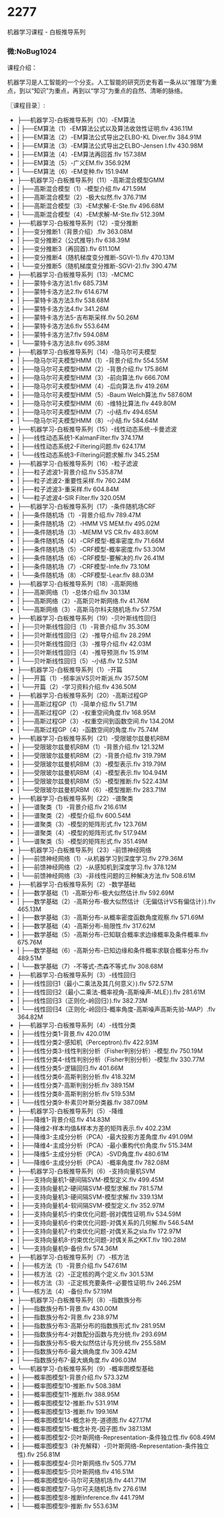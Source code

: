 # 2277
机器学习课程 - 白板推导系列
### 微:NoBug1024 


课程介绍：

机器学习是人工智能的一个分支。人工智能的研究历史有着一条从以“推理”为重点，到以“知识”为重点，再到以“学习”为重点的自然、清晰的脉络。

〖课程目录〗:

- ├──机器学习-白板推导系列（10）-EM算法  
- |   ├──EM算法（1）-EM算法公式以及算法收敛性证明.flv  436.11M
- |   ├──EM算法（2）-EM算法公式导出之ELBO-KL Diver.flv  384.91M
- |   ├──EM算法（3）-EM算法公式导出之ELBO-Jensen I.flv  430.98M
- |   ├──EM算法（4）-EM算法再回首.flv  157.38M
- |   ├──EM算法（5）-广义EM.flv  356.92M
- |   └──EM算法（6）-EM变种.flv  151.94M
- ├──机器学习-白板推导系列（11）-高斯混合模型GMM  
- |   ├──高斯混合模型（1）-模型介绍.flv  471.59M
- |   ├──高斯混合模型（2）-极大似然.flv  376.71M
- |   ├──高斯混合模型（3）-EM求解-E-Ste.flv  496.68M
- |   └──高斯混合模型（4）-EM求解-M-Ste.flv  512.39M
- ├──机器学习-白板推导系列（12）-变分推断  
- |   ├──变分推断1（背景介绍）.flv  363.08M
- |   ├──变分推断2（公式推导).flv  638.39M
- |   ├──变分推断3（再回首).flv  611.10M
- |   ├──变分推断4（随机梯度变分推断-SGVI-1).flv  470.13M
- |   └──变分推断5（随机梯度变分推断-SGVI-2).flv  390.47M
- ├──机器学习-白板推导系列（13）-MCMC  
- |   ├──蒙特卡洛方法1.flv  685.73M
- |   ├──蒙特卡洛方法2.flv  614.67M
- |   ├──蒙特卡洛方法3.flv  538.68M
- |   ├──蒙特卡洛方法4.flv  341.26M
- |   ├──蒙特卡洛方法5-吉布斯采样.flv  50.26M
- |   ├──蒙特卡洛方法6.flv  553.64M
- |   ├──蒙特卡洛方法7.flv  594.08M
- |   └──蒙特卡洛方法8.flv  695.38M
- ├──机器学习-白板推导系列（14）-隐马尔可夫模型  
- |   ├──隐马尔可夫模型HMM（1）-背景介绍.flv  554.55M
- |   ├──隐马尔可夫模型HMM（2）-背景介绍.flv  175.86M
- |   ├──隐马尔可夫模型HMM（3）-前向算法.flv  666.70M
- |   ├──隐马尔可夫模型HMM（4）-后向算法.flv  419.26M
- |   ├──隐马尔可夫模型HMM（5）-Baum Welch算法.flv  587.60M
- |   ├──隐马尔可夫模型HMM（6）-维特比算法.flv  449.80M
- |   ├──隐马尔可夫模型HMM（7）-小结.flv  494.65M
- |   └──隐马尔可夫模型HMM（8）-小结.flv  584.64M
- ├──机器学习-白板推导系列（15）-线性动态系统-卡曼滤波  
- |   ├──线性动态系统1-KalmanFilter.flv  374.17M
- |   ├──线性动态系统2-Filtering问题.flv  624.17M
- |   └──线性动态系统3-Filtering问题求解.flv  345.25M
- ├──机器学习-白板推导系列（16）-粒子滤波  
- |   ├──粒子滤波1-背景介绍.flv  535.87M
- |   ├──粒子滤波2-重要性采样.flv  760.24M
- |   ├──粒子滤波3-重采样.flv  604.84M
- |   └──粒子滤波4-SIR Filter.flv  320.05M
- ├──机器学习-白板推导系列（17）-条件随机场CRF  
- |   ├──条件随机场（1）-背景介绍.flv  789.47M
- |   ├──条件随机场（2）-HMM VS MEM.flv  495.02M
- |   ├──条件随机场（3）-MEMM VS CR.flv  483.80M
- |   ├──条件随机场（4）-CRF模型-概率密度.flv  71.66M
- |   ├──条件随机场（5）-CRF模型-概率密度.flv  53.30M
- |   ├──条件随机场（6）-CRF模型-要解决的.flv  26.41M
- |   ├──条件随机场（7）-CRF模型-Infe.flv  73.10M
- |   └──条件随机场（8）-CRF模型-Lear.flv  88.03M
- ├──机器学习-白板推导系列（18）-高斯网络  
- |   ├──高斯网络（1）-总体介绍.flv  30.13M
- |   ├──高斯网络（2）-高斯贝叶斯网络.flv  41.76M
- |   └──高斯网络（3）-高斯马尔科夫随机场.flv  57.75M
- ├──机器学习-白板推导系列（19）-贝叶斯线性回归  
- |   ├──贝叶斯线性回归（1）-背景介绍.flv  35.30M
- |   ├──贝叶斯线性回归（2）-推导介绍.flv  28.29M
- |   ├──贝叶斯线性回归（3）-推导介绍.flv  42.03M
- |   ├──贝叶斯线性回归（4）-推导预测.flv  15.91M
- |   └──贝叶斯线性回归（5）-小结.flv  12.53M
- ├──机器学习-白板推导系列（1）-开篇  
- |   ├──开篇（1）-频率派VS贝叶斯派.flv  357.50M
- |   └──开篇（2）-学习资料介绍.flv  436.50M
- ├──机器学习-白板推导系列（20）-高斯过程GP  
- |   ├──高斯过程GP（1）-简单介绍.flv  51.71M
- |   ├──高斯过程GP（2）-权重空间角度.flv  168.95M
- |   ├──高斯过程GP（3）-权重空间到函数空间.flv  134.20M
- |   └──高斯过程GP（4）-函数空间的角度.flv  75.74M
- ├──机器学习-白板推导系列（21）-受限玻尔兹曼机RBM  
- |   ├──受限玻尔兹曼机RBM（1）-背景介绍.flv  121.32M
- |   ├──受限玻尔兹曼机RBM（2）-背景介绍.flv  319.79M
- |   ├──受限玻尔兹曼机RBM（3）-模型表示.flv  319.79M
- |   ├──受限玻尔兹曼机RBM（4）-模型表示.flv  104.94M
- |   ├──受限玻尔兹曼机RBM（5）-模型推断.flv  522.43M
- |   └──受限玻尔兹曼机RBM（6）-模型推断.flv  283.71M
- ├──机器学习-白板推导系列（22）-谱聚类  
- |   ├──谱聚类（1）-背景介绍.flv  216.61M
- |   ├──谱聚类（2）-模型介绍.flv  600.54M
- |   ├──谱聚类（3）-模型的矩阵形式.flv  123.76M
- |   ├──谱聚类（4）-模型的矩阵形式.flv  517.94M
- |   └──谱聚类（5）-模型的矩阵形式.flv  351.49M
- ├──机器学习-白板推导系列（23）-前馈神经网络  
- |   ├──前馈神经网络（1）-从机器学习到深度学习.flv  279.36M
- |   ├──前馈神经网络（2）-从感知机到深度学习.flv  378.12M
- |   └──前馈神经网络（3）-非线性问题的三种解决方法.flv  508.61M
- ├──机器学习-白板推导系列（2）-数学基础  
- |   ├──数学基础（1）-高斯分布-极大似然估计.flv  592.69M
- |   ├──数学基础（2）-高斯分布-极大似然估计（无偏估计VS有偏估计）).flv  465.13M
- |   ├──数学基础（3）-高斯分布-从概率密度函数角度观察.flv  571.69M
- |   ├──数学基础（4）-高斯分布-局限性.flv  317.62M
- |   ├──数学基础（5）-高斯分布-已知联合概率求边缘概率及条件概率.flv  675.76M
- |   ├──数学基础（6）-高斯分布-已知边缘和条件概率求联合概率分布.flv  489.51M
- |   └──数学基础（7）-不等式-杰森不等式.flv  308.68M
- ├──机器学习-白板推导系列（3）-线性回归  
- |   ├──线性回归1（最小二乘法及其几何意义）).flv  572.57M
- |   ├──线性回归2（最小二乘法-概率视角-高斯噪声-MLE）).flv  281.61M
- |   ├──线性回归3（正则化-岭回归）).flv  382.73M
- |   └──线性回归4（正则化-岭回归-概率角度-高斯噪声高斯先验-MAP）.flv  364.82M
- ├──机器学习-白板推导系列（4）-线性分类  
- |   ├──线性分类1-背景.flv  420.01M
- |   ├──线性分类2-感知机（Perceptron).flv  422.93M
- |   ├──线性分类3-线性判别分析（Fisher判别分析）-模型.flv  750.19M
- |   ├──线性分类4-线性判别分析（Fisher判别分析）-模型.flv  330.77M
- |   ├──线性分类5-逻辑回归.flv  401.66M
- |   ├──线性分类6-高斯判别分析.flv  418.32M
- |   ├──线性分类7-高斯判别分析.flv  389.15M
- |   ├──线性分类8-高斯判别分析.flv  519.53M
- |   └──线性分类9-朴素贝叶斯分类器.flv  387.09M
- ├──机器学习-白板推导系列（5）-降维  
- |   ├──降维1-背景介绍.flv  414.83M
- |   ├──降维2-样本均值&样本方差的矩阵表示.flv  402.23M
- |   ├──降维3-主成分分析（PCA）-最大投影方差角度.flv  491.09M
- |   ├──降维4-主成分分析（PCA）-最小重构代价角度.flv  515.34M
- |   ├──降维5-主成分分析（PCA）-SVD角度.flv  480.61M
- |   └──降维6-主成分分析（PCA）-概率角度.flv  782.08M
- ├──机器学习-白板推导系列（6）-支持向量机SVM  
- |   ├──支持向量机1-硬间隔SVM-模型定义.flv  499.45M
- |   ├──支持向量机2-硬间隔SVM-模型求解.flv  781.57M
- |   ├──支持向量机3-硬间隔SVM-模型求解.flv  339.13M
- |   ├──支持向量机4-软间隔SVM-模型定义.flv  352.97M
- |   ├──支持向量机5-约束优化问题-弱对偶性证明.flv  534.59M
- |   ├──支持向量机6-约束优化问题-对偶关系的几何解.flv  546.54M
- |   ├──支持向量机7-约束优化问题-对偶关系之sla.flv  172.97M
- |   ├──支持向量机8-约束优化问题-对偶关系之KKT.flv  190.28M
- |   └──支持向量机9-备份.flv  574.36M
- ├──机器学习-白板推导系列（7）-核方法  
- |   ├──核方法（1）-背景介绍.flv  547.61M
- |   ├──核方法（2）-正定核的两个定义.flv  301.53M
- |   ├──核方法（3）-正定核充要条件-必要性证明.flv  246.25M
- |   └──核方法（4）-备份.flv  57.19M
- ├──机器学习-白板推导系列（8）-指数族分布  
- |   ├──指数族分布1-背景.flv  430.00M
- |   ├──指数族分布2-背景.flv  238.97M
- |   ├──指数族分布3-高斯分布的指数族形式.flv  281.95M
- |   ├──指数族分布4-对数配分函数与充分统.flv  293.69M
- |   ├──指数族分布5-极大似然估计与充分统.flv  255.58M
- |   ├──指数族分布6-最大熵角度.flv  309.42M
- |   └──指数族分布7-最大熵角度.flv  496.03M
- └──机器学习-白板推导系列（9）-概率图模型基础  
- |   ├──概率图模型1-背景介绍.flv  573.32M
- |   ├──概率图模型10-推断.flv  508.38M
- |   ├──概率图模型11-推断.flv  388.95M
- |   ├──概率图模型12-推断.flv  531.91M
- |   ├──概率图模型13-推断.flv  199.16M
- |   ├──概率图模型14-概念补充-道德图.flv  427.17M
- |   ├──概率图模型15-概念补充-因子图.flv  387.13M
- |   ├──概率图模型2-贝叶斯网络-Representation-条件独立性.flv  608.49M
- |   ├──概率图模型3（补充解释）-贝叶斯网络-Representation-条件独立性).flv  256.81M
- |   ├──概率图模型4-贝叶斯网络.flv  505.77M
- |   ├──概率图模型5-贝叶斯网络.flv  416.51M
- |   ├──概率图模型6-马尔可夫随机场.flv  441.71M
- |   ├──概率图模型7-马尔可夫随机场.flv  276.61M
- |   ├──概率图模型8-推断Inference.flv  441.79M
- |   └──概率图模型9-推断.flv  553.63M

